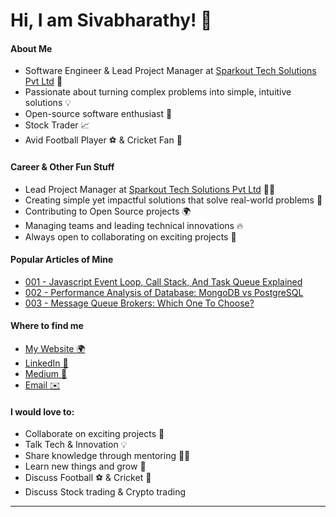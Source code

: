 


# Hi, I am Sivabharathy! 👋

#### About Me

- Software Engineer & Lead Project Manager at [Sparkout Tech Solutions Pvt Ltd](https://sparkouttech.com/) 💼
- Passionate about turning complex problems into simple, intuitive solutions 💡
- Open-source software enthusiast 🚀
- Stock Trader 📈
- Avid Football Player ⚽️ & Cricket Fan 🏏

#### Career & Other Fun Stuff

- Lead Project Manager at [Sparkout Tech Solutions Pvt Ltd](https://sparkouttech.com/) 🧑‍💻
- Creating simple yet impactful solutions that solve real-world problems 🔧
- Contributing to Open Source projects 🌍
- Managing teams and leading technical innovations 🔥
- Always open to collaborating on exciting projects 🤝

#### Popular Articles of Mine

- [001 - Javascript Event Loop, Call Stack, And Task Queue Explained](https://sivabharathy.in/blog/javascript-event-loop-call-stack-and-task-queue-explained)
- [002 - Performance Analysis of Database: MongoDB vs PostgreSQL](https://sivabharathy.in/blog/performance-analysis-of-database-mongodb-and-postgresql)
- [003 - Message Queue Brokers: Which One To Choose?](https://sivabharathy.in/blog/message-queue-brokers-which-one-to-choose)

#### Where to find me

- [My Website 🌍](https://sivabharathy.in/)
- [LinkedIn 📱](https://linkedin.com/in/gotocva)
- [Medium 📝](https://medium.com/@gotocva)
- [Email ✉️](mailto:gotocva@gmail.com)

#### I would love to:

- Collaborate on exciting projects 🤝
- Talk Tech & Innovation 💡
- Share knowledge through mentoring 👨‍🏫
- Learn new things and grow 🌱
- Discuss Football ⚽️ & Cricket 🏏
- Discuss Stock trading & Crypto trading
    
---
